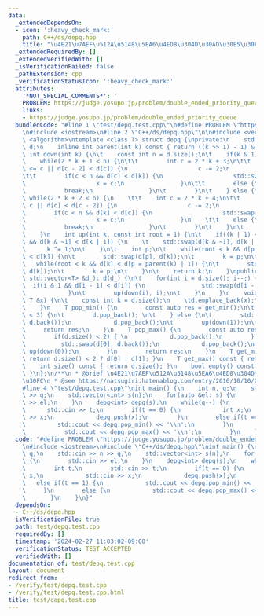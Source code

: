 ```yaml
---
data:
  _extendedDependsOn:
  - icon: ':heavy_check_mark:'
    path: C++/ds/depq.hpp
    title: "\u4E21\u7AEF\u512A\u5148\u5EA6\u4ED8\u304D\u30AD\u30E5\u30FC"
  _extendedRequiredBy: []
  _extendedVerifiedWith: []
  _isVerificationFailed: false
  _pathExtension: cpp
  _verificationStatusIcon: ':heavy_check_mark:'
  attributes:
    '*NOT_SPECIAL_COMMENTS*': ''
    PROBLEM: https://judge.yosupo.jp/problem/double_ended_priority_queue
    links:
    - https://judge.yosupo.jp/problem/double_ended_priority_queue
  bundledCode: "#line 1 \"test/depq.test.cpp\"\n#define PROBLEM \"https://judge.yosupo.jp/problem/double_ended_priority_queue\"\
    \n#include <iostream>\n#line 2 \"C++/ds/depq.hpp\"\n\n#include <vector>\n#include\
    \ <algorithm>\ntemplate <class T> struct depq {\nprivate:\n    std::vector<T>\
    \ d;\n    inline int parent(int k) const { return ((k >> 1) - 1) & ~1; }\n   \
    \ int down(int k) {\n\t    const int n = d.size();\n\t    if(k & 1) {\n    \t\
    \    while(2 * k + 1 < n) {\n\t\t        int c = 2 * k + 3;\n\t\t        if(n\
    \ <= c || d[c - 2] < d[c]) {\n                    c -= 2;\n                }\n\
    \t\t        if(c < n && d[c] < d[k]) {\n                    std::swap(d[k], d[c]);\n\
    \                    k = c;\n                }\n\t\t        else {\n         \
    \           break;\n                }\n\t        }\n\t    } else {\n    \t   \
    \ while(2 * k + 2 < n) {\n    \t\t    int c = 2 * k + 4;\n\t\t        if(n <=\
    \ c || d[c] < d[c - 2]) {\n                    c -= 2;\n                }\n\t\t\
    \        if(c < n && d[k] < d[c]) {\n                    std::swap(d[k], d[c]);\n\
    \                    k = c;\n                }\n    \t\t    else {\n         \
    \           break;\n                }\n\t        }\n\t    }\n\t    return k;\n\
    \    }\n    int up(int k, const int root = 1) {\n\t    if((k | 1) < std::ssize(d)\
    \ && d[k & ~1] < d[k | 1]) {\n    \t    std::swap(d[k & ~1], d[k | 1]);\n\t  \
    \      k ^= 1;\n\t    }\n\t    int p;\n\t    while(root < k && d[p = parent(k)]\
    \ < d[k]) {\n\t        std::swap(d[p], d[k]);\n\t        k = p;\n\t    }\n\t \
    \   while(root < k && d[k] < d[p = parent(k) | 1]) {\n\t        std::swap(d[p],\
    \ d[k]);\n\t        k = p;\n\t    }\n\t    return k;\n    }\npublic:\n    depq(const\
    \ std::vector<T> &d_): d(d_) {\n\t    for(int i = d.size(); i--;) {\n\t      \
    \  if(i & 1 && d[i - 1] < d[i]) {\n                std::swap(d[i - 1], d[i]);\n\
    \            }\n\t        up(down(i), i);\n\t    }\n    }\n    void push(const\
    \ T &x) {\n\t    const int k = d.size();\n    \td.emplace_back(x);\n    \tup(k);\n\
    \    }\n    T pop_min() {\n        const auto res = get_min();\n\t    if(d.size()\
    \ < 3) {\n\t        d.pop_back(); \n\t    } else {\n\t        std::swap(d[1],\
    \ d.back());\n            d.pop_back();\n\t        up(down(1));\n\t    }\n   \
    \     return res;\n    }\n    T pop_max() {\n        const auto res = get_max();\n\
    \        if(d.size() < 2) { \n            d.pop_back();\n        } else {\n  \
    \          std::swap(d[0], d.back());\n            d.pop_back();\n           \
    \ up(down(0));\n        }\n        return res;\n    }\n    T get_min() const {\
    \ return d.size() < 2 ? d[0] : d[1]; }\n    T get_max() const { return d[0]; }\n\
    \    int size() const { return d.size(); }\n    bool empty() const { return d.empty();\
    \ }\n};\n/**\n * @brief \u4E21\u7AEF\u512A\u5148\u5EA6\u4ED8\u304D\u30AD\u30E5\
    \u30FC\n * @see https://natsugiri.hatenablog.com/entry/2016/10/10/035445\n */\n\
    #line 4 \"test/depq.test.cpp\"\nint main() {\n    int n, q;\n    std::cin >> n\
    \ >> q;\n    std::vector<int> s(n);\n    for(auto &el: s) {\n        std::cin\
    \ >> el;\n    }\n    depq<int> depq(s);\n    while(q--) {\n        int t;\n  \
    \      std::cin >> t;\n        if(t == 0) {\n            int x;\n            std::cin\
    \ >> x;\n            depq.push(x);\n        }\n        else if(t == 1) {\n   \
    \         std::cout << depq.pop_min() << '\\n';\n        }\n        else {\n \
    \           std::cout << depq.pop_max() << '\\n';\n        }\n    }\n}\n"
  code: "#define PROBLEM \"https://judge.yosupo.jp/problem/double_ended_priority_queue\"\
    \n#include <iostream>\n#include \"C++/ds/depq.hpp\"\nint main() {\n    int n,\
    \ q;\n    std::cin >> n >> q;\n    std::vector<int> s(n);\n    for(auto &el: s)\
    \ {\n        std::cin >> el;\n    }\n    depq<int> depq(s);\n    while(q--) {\n\
    \        int t;\n        std::cin >> t;\n        if(t == 0) {\n            int\
    \ x;\n            std::cin >> x;\n            depq.push(x);\n        }\n     \
    \   else if(t == 1) {\n            std::cout << depq.pop_min() << '\\n';\n   \
    \     }\n        else {\n            std::cout << depq.pop_max() << '\\n';\n \
    \       }\n    }\n}"
  dependsOn:
  - C++/ds/depq.hpp
  isVerificationFile: true
  path: test/depq.test.cpp
  requiredBy: []
  timestamp: '2024-02-27 11:03:02+09:00'
  verificationStatus: TEST_ACCEPTED
  verifiedWith: []
documentation_of: test/depq.test.cpp
layout: document
redirect_from:
- /verify/test/depq.test.cpp
- /verify/test/depq.test.cpp.html
title: test/depq.test.cpp
---
```

